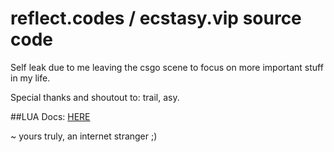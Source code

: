 # reflect.codes / ecstasy.vip source code

Self leak due to me leaving the csgo scene to focus on more important stuff in my life.

Special thanks and shoutout to: trail, asy.

##LUA Docs: [HERE](https://github.com/EcstasyVip/Ecstasy_LUA_API/wiki)

~ yours truly, an internet stranger ;) 



